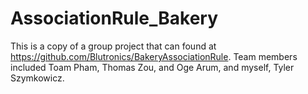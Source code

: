 # AssociationRule_Bakery
This is a copy of a group project that can found at https://github.com/Blutronics/BakeryAssociationRule. Team members included Toam Pham, Thomas Zou, and Oge Arum, and myself, Tyler Szymkowicz. 
